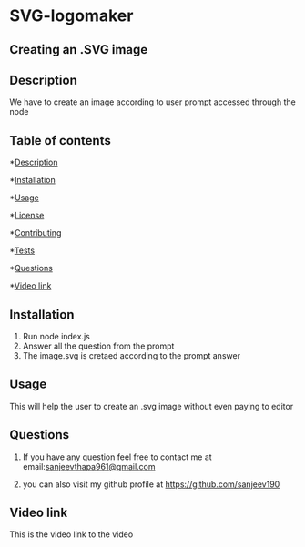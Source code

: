 # SVG-logomaker
   
   ## Creating an .SVG image
   
  ## Description
  We have to create an image according to user prompt accessed through the node 

  
  ## Table of contents

  *[Description](#description)

  *[Installation](#installation)

  *[Usage](#usage)

  *[License](#license)

  *[Contributing](#contributing)

  *[Tests](#tests)

  *[Questions](#questions)

  *[Video link](#video-link)

  ## Installation
  1. Run node index.js
  2. Answer all the question from the prompt
  3. The image.svg is cretaed according to the prompt answer

  ## Usage
  This will help the user to create an .svg image  without even paying to editor 


  ## Questions
 1) If you have any question feel free to contact me at email:sanjeevthapa961@gmail.com

  2) you can also visit my github profile at https://github.com/sanjeev190

  ## Video link
  This is the video link to the video
  